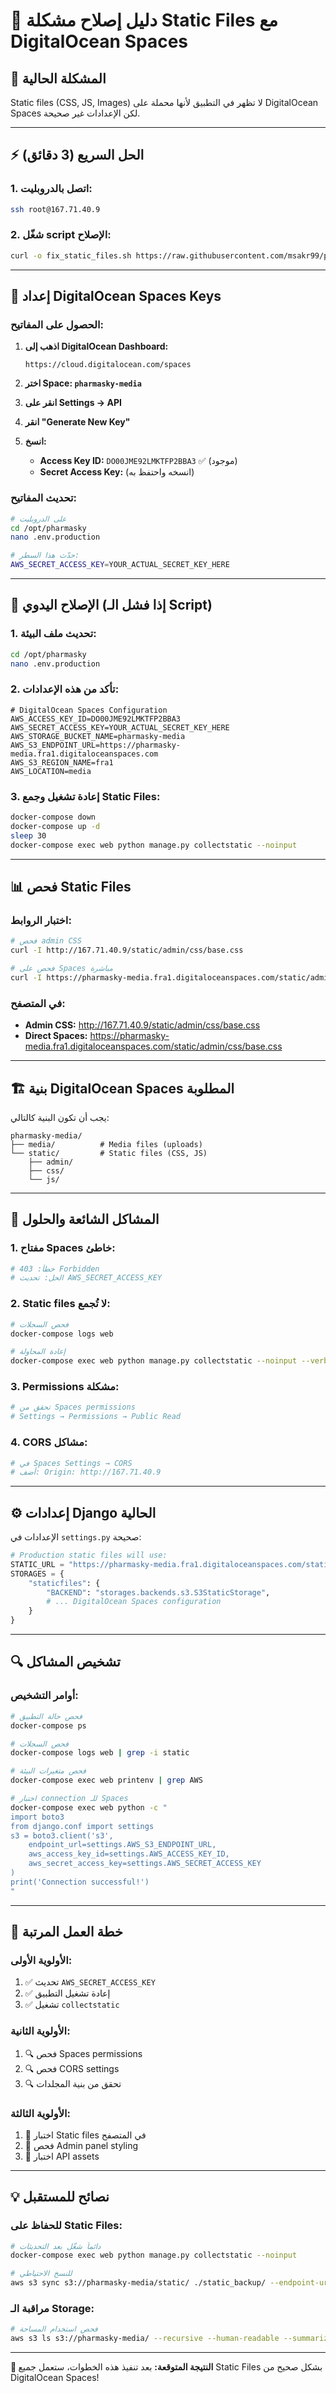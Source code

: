 # 📁 دليل إصلاح مشكلة Static Files مع DigitalOcean Spaces

## 🚨 المشكلة الحالية
Static files (CSS, JS, Images) لا تظهر في التطبيق لأنها محملة على DigitalOcean Spaces لكن الإعدادات غير صحيحة.

---

## ⚡ الحل السريع (3 دقائق)

### 1. اتصل بالدروبليت:
```bash
ssh root@167.71.40.9
```

### 2. شغّل script الإصلاح:
```bash
curl -o fix_static_files.sh https://raw.githubusercontent.com/msakr99/pharmasky_backend/main/fix_static_files.sh && chmod +x fix_static_files.sh && ./fix_static_files.sh
```

---

## 🔐 إعداد DigitalOcean Spaces Keys

### الحصول على المفاتيح:

1. **اذهب إلى DigitalOcean Dashboard:**
   ```
   https://cloud.digitalocean.com/spaces
   ```

2. **اختر Space: `pharmasky-media`**

3. **انقر على Settings → API**

4. **انقر "Generate New Key"**

5. **انسخ:**
   - **Access Key ID:** `DO00JME92LMKTFP2BBA3` ✅ (موجود)
   - **Secret Access Key:** (انسخه واحتفظ به)

### تحديث المفاتيح:

```bash
# على الدروبليت
cd /opt/pharmasky
nano .env.production

# حدّث هذا السطر:
AWS_SECRET_ACCESS_KEY=YOUR_ACTUAL_SECRET_KEY_HERE
```

---

## 🔧 الإصلاح اليدوي (إذا فشل الـ Script)

### 1. تحديث ملف البيئة:
```bash
cd /opt/pharmasky
nano .env.production
```

### 2. تأكد من هذه الإعدادات:
```env
# DigitalOcean Spaces Configuration
AWS_ACCESS_KEY_ID=DO00JME92LMKTFP2BBA3
AWS_SECRET_ACCESS_KEY=YOUR_ACTUAL_SECRET_KEY_HERE
AWS_STORAGE_BUCKET_NAME=pharmasky-media
AWS_S3_ENDPOINT_URL=https://pharmasky-media.fra1.digitaloceanspaces.com
AWS_S3_REGION_NAME=fra1
AWS_LOCATION=media
```

### 3. إعادة تشغيل وجمع Static Files:
```bash
docker-compose down
docker-compose up -d
sleep 30
docker-compose exec web python manage.py collectstatic --noinput
```

---

## 📊 فحص Static Files

### اختبار الروابط:

```bash
# فحص admin CSS
curl -I http://167.71.40.9/static/admin/css/base.css

# فحص على Spaces مباشرة
curl -I https://pharmasky-media.fra1.digitaloceanspaces.com/static/admin/css/base.css
```

### في المتصفح:
- **Admin CSS:** http://167.71.40.9/static/admin/css/base.css
- **Direct Spaces:** https://pharmasky-media.fra1.digitaloceanspaces.com/static/admin/css/base.css

---

## 🏗️ بنية DigitalOcean Spaces المطلوبة

يجب أن تكون البنية كالتالي:

```
pharmasky-media/
├── media/          # Media files (uploads)
└── static/         # Static files (CSS, JS)
    ├── admin/
    ├── css/
    └── js/
```

---

## 🚨 المشاكل الشائعة والحلول

### 1. مفتاح Spaces خاطئ:
```bash
# خطأ: 403 Forbidden
# الحل: تحديث AWS_SECRET_ACCESS_KEY
```

### 2. Static files لا تُجمع:
```bash
# فحص السجلات
docker-compose logs web

# إعادة المحاولة
docker-compose exec web python manage.py collectstatic --noinput --verbosity=2
```

### 3. Permissions مشكلة:
```bash
# تحقق من Spaces permissions
# Settings → Permissions → Public Read
```

### 4. CORS مشاكل:
```bash
# في Spaces Settings → CORS
# أضف: Origin: http://167.71.40.9
```

---

## ⚙️ إعدادات Django الحالية

الإعدادات في `settings.py` صحيحة:

```python
# Production static files will use:
STATIC_URL = "https://pharmasky-media.fra1.digitaloceanspaces.com/static/"
STORAGES = {
    "staticfiles": {
        "BACKEND": "storages.backends.s3.S3StaticStorage",
        # ... DigitalOcean Spaces configuration
    }
}
```

---

## 🔍 تشخيص المشاكل

### أوامر التشخيص:
```bash
# فحص حالة التطبيق
docker-compose ps

# فحص السجلات
docker-compose logs web | grep -i static

# فحص متغيرات البيئة
docker-compose exec web printenv | grep AWS

# اختبار connection للـ Spaces
docker-compose exec web python -c "
import boto3
from django.conf import settings
s3 = boto3.client('s3', 
    endpoint_url=settings.AWS_S3_ENDPOINT_URL,
    aws_access_key_id=settings.AWS_ACCESS_KEY_ID,
    aws_secret_access_key=settings.AWS_SECRET_ACCESS_KEY
)
print('Connection successful!')
"
```

---

## 📝 خطة العمل المرتبة

### الأولوية الأولى:
1. ✅ تحديث `AWS_SECRET_ACCESS_KEY` 
2. ✅ إعادة تشغيل التطبيق
3. ✅ تشغيل `collectstatic`

### الأولوية الثانية:
1. 🔍 فحص Spaces permissions
2. 🔍 فحص CORS settings
3. 🔍 تحقق من بنية المجلدات

### الأولوية الثالثة:
1. 🧪 اختبار Static files في المتصفح
2. 🧪 فحص Admin panel styling
3. 🧪 اختبار API assets

---

## 💡 نصائح للمستقبل

### للحفاظ على Static Files:
```bash
# دائماً شغّل بعد التحديثات
docker-compose exec web python manage.py collectstatic --noinput

# للنسخ الاحتياطي
aws s3 sync s3://pharmasky-media/static/ ./static_backup/ --endpoint-url=https://fra1.digitaloceanspaces.com
```

### مراقبة الـ Storage:
```bash
# فحص استخدام المساحة
aws s3 ls s3://pharmasky-media/ --recursive --human-readable --summarize --endpoint-url=https://fra1.digitaloceanspaces.com
```

---

**🎯 النتيجة المتوقعة:** بعد تنفيذ هذه الخطوات، ستعمل جميع Static Files بشكل صحيح من DigitalOcean Spaces!
